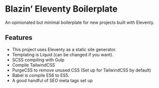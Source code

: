 # Blazin’ Eleventy Boilerplate

An opinionated but minimal boilerplate for new projects built with Eleventy.

## Features 

- This project uses Eleventy as a static site generator.
- Templating is Liquid (can be changed if you want).
- SCSS compiling with Gulp 
- Compile TailwindCSS
- PurgeCSS to remove unused CSS (Set up for TailwindCSS by default)
- Babel is compile ES6 to ES5.
- A good handful of SEO meta tags set up

